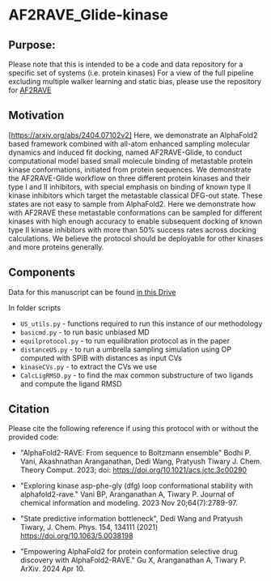 # AF2RAVE_Glide-kinase

## Purpose:
Please note that this is intended to be a code and data repository for a specific set of systems (i.e. protein kinases)
For a view of the full pipeline excluding multiple walker learning and static bias, please use the repository for [AF2RAVE](https://github.com/tiwarylab/alphafold2rave/)

## Motivation
[https://arxiv.org/abs/2404.07102v2]
Here, we demonstrate an AlphaFold2 based framework combined with all-atom enhanced sampling molecular dynamics and induced fit docking, named AF2RAVE-Glide, 
to conduct computational model based small molecule binding of metastable protein kinase conformations, initiated from protein sequences. 
We demonstrate the AF2RAVE-Glide workflow on three different protein kinases and their type I and II inhibitors, 
with special emphasis on binding of known type II kinase inhibitors which target the metastable classical DFG-out state. 
These states are not easy to sample from AlphaFold2. Here we demonstrate how with AF2RAVE these metastable conformations can be sampled for different kinases 
with high enough accuracy to enable subsequent docking of known type II kinase inhibitors with more than 50\% success rates across docking calculations. 
We believe the protocol should be deployable for other kinases and more proteins generally.

## Components

Data for this manuscript can be found [in this Drive](https://drive.google.com/drive/folders/1hSsnhNsF2uXZQ7SN6DxEgcLxDCHmVECj?usp=sharing)

In folder scripts
* `US_utils.py` - functions required to run this instance of our methodology
* `basicmd.py` - to run basic unbiased MD
* `equilprotocol.py` - to run equilibration protocol as in the paper
* `distanceUS.py` - to run a umbrella sampling simulation using OP computed with SPIB with distances as input CVs
* `kinaseCVs.py` - to extract the CVs we use
* `CalcLigRMSD.py` - to find the max common substructure of two ligands and compute the ligand RMSD

## Citation

Please cite the following reference if using this protocol with or without the provided code:

* "AlphaFold2-RAVE: From sequence to Boltzmann ensemble"
Bodhi P. Vani, Akashnathan Aranganathan, Dedi Wang, Pratyush Tiwary
J. Chem. Theory Comput. 2023; doi: https://doi.org/10.1021/acs.jctc.3c00290

* "Exploring kinase asp-phe-gly (dfg) loop conformational stability with alphafold2-rave." Vani BP, Aranganathan A, Tiwary P.  Journal of chemical information and modeling. 2023 Nov 20;64(7):2789-97.

* "State predictive information bottleneck", Dedi Wang and Pratyush Tiwary, J. Chem. Phys. 154, 134111 (2021) https://doi.org/10.1063/5.0038198

* "Empowering AlphaFold2 for protein conformation selective drug discovery with AlphaFold2-RAVE." Gu X, Aranganathan A, Tiwary P.  ArXiv. 2024 Apr 10.
